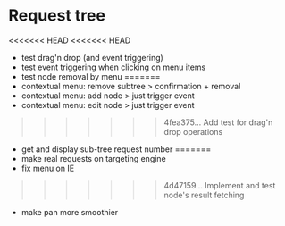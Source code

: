 # Request tree

<<<<<<< HEAD
<<<<<<< HEAD
- test drag'n drop (and event triggering)
- test event triggering when clicking on menu items
- test node removal by menu
=======
- contextual menu: remove subtree > confirmation + removal
- contextual menu: add node > just trigger event
- contextual menu: edit node > just trigger event
>>>>>>> 4fea375... Add test for drag'n drop operations
- get and display sub-tree request number
=======
- make real requests on targeting engine
- fix menu on IE
>>>>>>> 4d47159... Implement and test node's result fetching
- make pan more smoothier
